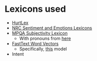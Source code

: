 # Lexicons used

* [HurtLex](http://hatespeech.di.unito.it/resources.html)
* [NRC Sentiment and Emotions Lexicons](http://sentiment.nrc.ca/lexicons-for-research/)
* [MPQA Subjectivity Lexicon](https://mpqa.cs.pitt.edu/lexicons/subj_lexicon/)
  * With pronouns from [here](https://www.wordexample.com/list/pronouns-in-english)
* [FastText Word Vectors](https://fasttext.cc/)
  * Specifically, [this](https://dl.fbaipublicfiles.com/fasttext/vectors-crawl/cc.en.300.bin.gz) model
* Intent
